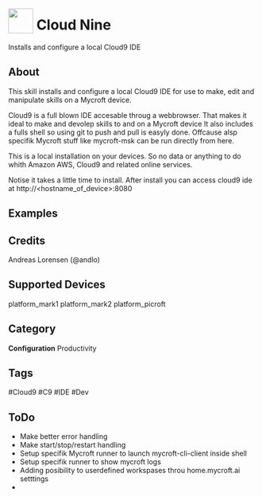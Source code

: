 # <img src='https://raw.githubusercontent.com/c9/core/master/plugins/c9.ide.theme.flat/images/cloud9_logo%402x.png'  card_color='#40DBB0' width='50' height='50' style='vertical-align:bottom'/> Cloud Nine
Installs and configure a local Cloud9 IDE

## About 
This skill installs and configure a local Cloud9 IDE for use to make, edit and manipulate skills on a Mycroft device.

Cloud9 is a full blown IDE accesable throug a webbrowser. That makes it ideal to make and devolep skills to and on a Mycroft device
It also includes a fulls shell so using git to push and pull is easyly done. Offcause alsp specifik Mycroft stuff like mycroft-msk can be run directly from here.

This is a local installation on your devices. So no data or anything to do whith Amazon AWS, Cloud9 and related online services. 


Notise it takes a little time to install. After install you can access cloud9 ide at http://<hostname_of_device>:8080

## Examples 

## Credits 
Andreas Lorensen (@andlo)

## Supported Devices 
platform_mark1 platform_mark2 platform_picroft 

## Category
**Configuration**
Productivity

## Tags
#Cloud9
#C9
#IDE
#Dev

## ToDo
* Make better error handling
* Make start/stop/restart handling
* Setup specifik Mycroft runner to launch mycroft-cli-client inside shell
* Setup specifik runner to show mycroft logs
* Adding posibility to userdefined workspases throu home.mycroft.ai setttings
* 